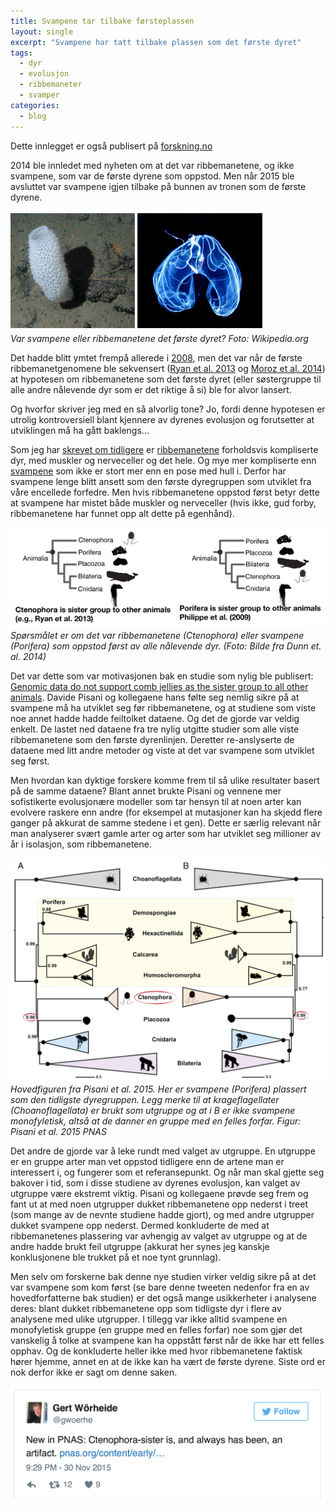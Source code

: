 ```yaml
---
title: Svampene tar tilbake førsteplassen
layout: single
excerpt: "Svampene har tatt tilbake plassen som det første dyret"
tags:
  - dyr
  - evolusjon
  - ribbemaneter
  - svamper
categories:
  - blog
---
```


Dette innlegget er også publisert på [forskning.no](http://forskning.no/blogg/jon-brates-blogg/svampene-tar-tilbake-forsteplassen)


2014 ble innledet med nyheten om at det var ribbemanetene, og ikke svampene, som var de første dyrene som oppstod. Men når 2015 ble avsluttet var svampene igjen tilbake på bunnen av tronen som de første dyrene.

![svamp ribbemanet][1]  
*Var svampene eller ribbemanetene det første dyret? Foto: Wikipedia.org*

Det hadde blitt ymtet frempå allerede i [2008](http://www.nature.com/nature/journal/v452/n7188/full/nature06614.html), men det var når de første ribbemanetgenomene ble sekvensert ([Ryan et al. 2013](http://www.sciencemag.org/content/342/6164/1242592.abstract?ijkey=ef767714a727b14866acaefa6b0ca7a9ad504f78&keytype2=tf_ipsecsha) og [Moroz et al. 2014](http://www.nature.com/nature/journal/v510/n7503/full/nature13400.html)) at hypotesen om ribbemanetene som det første dyret (eller søstergruppe til alle andre nålevende dyr som er det riktige å si) ble for alvor lansert.

Og hvorfor skriver jeg med en så alvorlig tone? Jo, fordi denne hypotesen er utrolig kontroversiell blant kjennere av dyrenes evolusjon og forutsetter at utviklingen må ha gått baklengs...

Som jeg har [skrevet om tidligere](http://forskning.no/content/var-forfaren-var-en-ribbemanet) er [ribbemanetene](https://no.wikipedia.org/wiki/Ribbemaneter) forholdsvis kompliserte dyr, med muskler og nerveceller og det hele. Og mye mer kompliserte enn [svampene](https://no.wikipedia.org/wiki/Svamper) som ikke er stort mer enn en pose med hull i. Derfor har svampene lenge blitt ansett som den første dyregruppen som utviklet fra våre encellede forfedre. Men hvis ribbemanetene oppstod først betyr dette at svampene har mistet både muskler og nerveceller (hvis ikke, gud forby, ribbemanetene har funnet opp alt dette på egenhånd).

![screenshot][2]  
*Spørsmålet er om det var ribbemanetene (Ctenophora) eller svampene (Porifera) som oppstod først av alle nålevende dyr. (Foto: Bilde fra Dunn et. al. 2014)*

Det var dette som var motivasjonen bak en studie som nylig ble publisert: [Genomic data do not support comb jellies as the sister group to all other animals](http://www.pnas.org/content/112/50/15402). Davide Pisani og kollegaene hans følte seg nemlig sikre på at svampene må ha utviklet seg før ribbemanetene, og at studiene som viste noe annet hadde hadde feiltolket dataene. Og det de gjorde var veldig enkelt. De lastet ned dataene fra tre nylig utgitte studier som alle viste ribbemanetene som den første dyrenlinjen. Deretter re-anslyserte de dataene med litt andre metoder og viste at det var svampene som utviklet seg først.

Men hvordan kan dyktige forskere komme frem til så ulike resultater basert på de samme dataene? Blant annet brukte Pisani og vennene mer sofistikerte evolusjonære modeller som tar hensyn til at noen arter kan evolvere raskere enn andre (for eksempel at mutasjoner kan ha skjedd flere ganger på akkurat de samme stedene i et gen). Dette er særlig relevant når man analyserer svært gamle arter og arter som har utviklet seg millioner av år i isolasjon, som ribbemanetene.

![Pisani et al][3]  
*Hovedfiguren fra Pisani et al. 2015. Her er svampene (Porifera) plassert som den tidligste dyregruppen. Legg merke til at krageflagellater (Choanoflagellata) er brukt som utgruppe og at i B er ikke svampene monofyletisk, altså at de danner en gruppe med en felles forfar. Figur: Pisani et al. 2015 PNAS*

Det andre de gjorde var å leke rundt med valget av utgruppe. En utgruppe er en gruppe arter man vet oppstod tidligere enn de artene man er interessert i, og fungerer som et referansepunkt. Og når man skal gjette seg bakover i tid, som i disse studiene av dyrenes evolusjon, kan valget av utgruppe være ekstremt viktig. Pisani og kollegaene prøvde seg frem og fant ut at med noen utgrupper dukket ribbemanetene opp nederst i treet (som mange av de nevnte studiene hadde gjort), og med andre utgrupper dukket svampene opp nederst. Dermed konkluderte de med at ribbemanetenes plassering var avhengig av valget av utgruppe og at de andre hadde brukt feil utgruppe (akkurat her synes jeg kanskje konklusjonene ble trukket på et noe tynt grunnlag).

Men selv om forskerne bak denne nye studien virker veldig sikre på at det var svampene som kom først (se bare denne tweeten nedenfor fra en av hovedforfatterne bak studien) er det også mange usikkerheter i analysene deres: blant dukket ribbemanetene opp som tidligste dyr i flere av analysene med ulike utgrupper. I tillegg var ikke alltid svampene en monofyletisk gruppe (en gruppe med en felles forfar) noe som gjør det vanskelig å tolke at svampene kan ha oppstått først når de ikke har ett felles opphav. Og de konkluderte heller ikke med hvor ribbemanetene faktisk hører hjemme, annet en at de ikke kan ha vært de første dyrene. Siste ord er nok derfor ikke er sagt om denne saken.

![tweet][4]


  
[1]: /images/svamp_ribbemanet.jpg "Var svampene eller ribbemanetene det første dyret? Foto: Wikipedia.org"
[2]: /images/Screen-Shot-2016-01-06-at-09.54_600px.jpg "text"
[3]: /images/Pisani.png "text"
[4]: /images/tweet.png "text"
	
